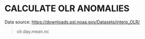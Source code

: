 # CALCULATE OLR ANOMALIES
Data source: https://downloads.psl.noaa.gov/Datasets/interp_OLR/
> olr.day.mean.nc
